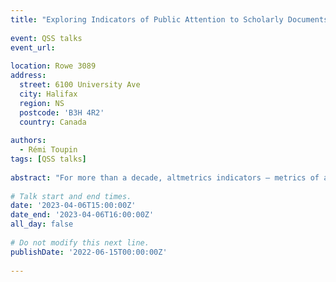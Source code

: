 ```yaml
---
title: "Exploring Indicators of Public Attention to Scholarly Documents in the Context of Environment-Related Research"
 
event: QSS talks
event_url:
 
location: Rowe 3089
address:
  street: 6100 University Ave
  city: Halifax
  region: NS
  postcode: 'B3H 4R2'
  country: Canada
 
authors:
  - Rémi Toupin
tags: [QSS talks]
 
abstract: "For more than a decade, altmetrics indicators – metrics of attention to scholarly documents based on their traces in digital environments, such as social media – have been heralded as potential metrics of the societal impact of research, contributing to creating a whole new area for research evaluation. Their development occurred at a time of technological advancement for digital tools and medias, as well as increasing pressure by various stakeholders to focus on the social dimensions of research. However, recent research on altmetrics and the societal impact of research, focusing mostly on the case of Twitter, highlighted the necessity to go beyond metrics and better assess the contexts in which documents circulate in digital environments. In this talk, I will present the work done during my article-based thesis on the circulation of climate change research documents on Twitter. Using a mixed-method methodological strategy, I explored the use of altmetric indicators to capture public attention to research by specifically looking at users sharing documents, how they engage to each other and how they relate to the documents they share. Through this approach, I propose to understand altmetrics indicators as traces of the resonance of scholarly documents in the public sphere. Concluding the talk, I will also present my current postdoctoral project aiming to compare scholarly and public attention toward marine conservation research."
 
# Talk start and end times.
date: '2023-04-06T15:00:00Z'
date_end: '2023-04-06T16:00:00Z'
all_day: false
 
# Do not modify this next line.
publishDate: '2022-06-15T00:00:00Z'
 
---
```

